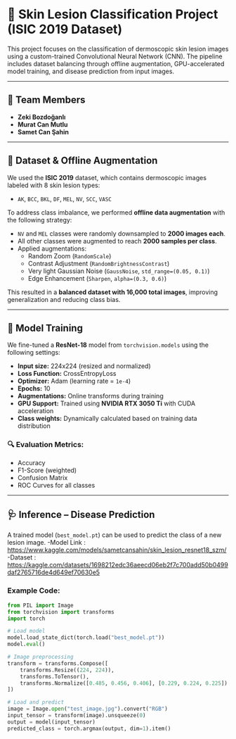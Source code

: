 # 🧠 Skin Lesion Classification Project (ISIC 2019 Dataset)

This project focuses on the classification of dermoscopic skin lesion images using a custom-trained Convolutional Neural Network (CNN). The pipeline includes dataset balancing through offline augmentation, GPU-accelerated model training, and disease prediction from input images.

---

## 👥 Team Members

- **Zeki Bozdoğanlı**
- **Murat Can Mutlu**
- **Samet Can Şahin**

---

## 📁 Dataset & Offline Augmentation

We used the **ISIC 2019** dataset, which contains dermoscopic images labeled with 8 skin lesion types:

- `AK`, `BCC`, `BKL`, `DF`, `MEL`, `NV`, `SCC`, `VASC`

To address class imbalance, we performed **offline data augmentation** with the following strategy:

- `NV` and `MEL` classes were randomly downsampled to **2000 images each**.
- All other classes were augmented to reach **2000 samples per class**.
- Applied augmentations:
  - Random Zoom (`RandomScale`)
  - Contrast Adjustment (`RandomBrightnessContrast`)
  - Very light Gaussian Noise (`GaussNoise`, `std_range=(0.05, 0.1)`)
  - Edge Enhancement (`Sharpen`, `alpha=(0.3, 0.6)`)

This resulted in a **balanced dataset with 16,000 total images**, improving generalization and reducing class bias.

---

## 🧠 Model Training

We fine-tuned a **ResNet-18** model from `torchvision.models` using the following settings:

- **Input size:** 224x224 (resized and normalized)
- **Loss Function:** CrossEntropyLoss
- **Optimizer:** Adam (learning rate = `1e-4`)
- **Epochs:** 10
- **Augmentations:** Online transforms during training
- **GPU Support:** Trained using **NVIDIA RTX 3050 Ti** with CUDA acceleration
- **Class weights:** Dynamically calculated based on training data distribution

### 🔍 Evaluation Metrics:
- Accuracy
- F1-Score (weighted)
- Confusion Matrix
- ROC Curves for all classes

---

## 🩺 Inference – Disease Prediction

A trained model (`best_model.pt`) can be used to predict the class of a new lesion image.
-Model Link : https://www.kaggle.com/models/sametcansahin/skin_lesion_resnet18_szm/
-Dataset : https://kaggle.com/datasets/1698212edc36aeecd06eb2f7c700add50b0499daf2765716de4d649ef70630e5

### Example Code:

```python
from PIL import Image
from torchvision import transforms
import torch

# Load model
model.load_state_dict(torch.load("best_model.pt"))
model.eval()

# Image preprocessing
transform = transforms.Compose([
    transforms.Resize((224, 224)),
    transforms.ToTensor(),
    transforms.Normalize([0.485, 0.456, 0.406], [0.229, 0.224, 0.225])
])

# Load and predict
image = Image.open("test_image.jpg").convert("RGB")
input_tensor = transform(image).unsqueeze(0)
output = model(input_tensor)
predicted_class = torch.argmax(output, dim=1).item()
